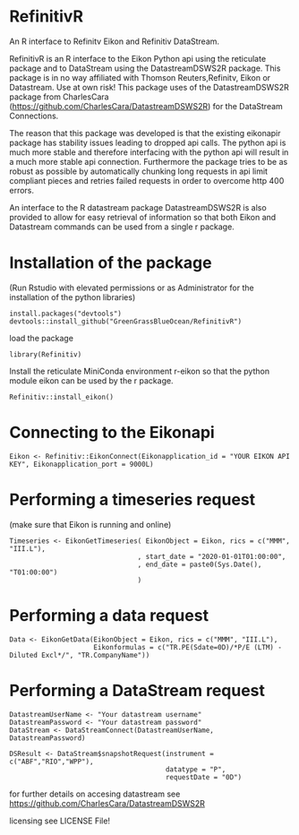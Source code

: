 # RefinitivR
An R interface to Refinitv Eikon and Refinitiv DataStream.

RefinitivR is an R interface to the Eikon Python api using the reticulate package and to DataStream using the DatastreamDSWS2R package. This package is in no way affiliated with Thomson Reuters,Refinitv, Eikon or Datastream. Use at own risk!
This package uses of the DatastreamDSWS2R package from CharlesCara (https://github.com/CharlesCara/DatastreamDSWS2R) for the DataStream Connections.

The reason that this package was developed is that the existing eikonapir package has stability issues leading to dropped api calls. The python api is much more stable and therefore interfacing with the python api will result in a much more stable api connection. Furthermore the package tries to be as robust as possible by automatically chunking long requests in api limit compliant pieces and retries failed requests in order to overcome http 400 errors.

An interface to the R datastream package DatastreamDSWS2R is also provided to allow for easy retrieval of information so that both Eikon and Datastream commands can be used from a single r package.

# Installation of the package
(Run Rstudio with elevated permissions or as Administrator for the installation of the python libraries)
```
install.packages("devtools")
devtools::install_github("GreenGrassBlueOcean/RefinitivR")
```
load the package
```
library(Refinitiv)
```
Install the reticulate MiniConda environment r-eikon so that the python module eikon can be used by the r package.
```
Refinitiv::install_eikon()
```

# Connecting to the Eikonapi
```
Eikon <- Refinitiv::EikonConnect(Eikonapplication_id = "YOUR EIKON API KEY", Eikonapplication_port = 9000L)
```

# Performing a timeseries request
(make sure that Eikon is running and online)
```
Timeseries <- EikonGetTimeseries( EikonObject = Eikon, rics = c("MMM", "III.L"),
                                , start_date = "2020-01-01T01:00:00",
                                , end_date = paste0(Sys.Date(), "T01:00:00")
                                )
```

# Performing a data request
```
Data <- EikonGetData(EikonObject = Eikon, rics = c("MMM", "III.L"),
                     Eikonformulas = c("TR.PE(Sdate=0D)/*P/E (LTM) - Diluted Excl*/", "TR.CompanyName"))
```

# Performing a DataStream request

```
DatastreamUserName <- "Your datastream username"
DatastreamPassword <- "Your datastream password"
DataStream <- DataStreamConnect(DatastreamUserName, DatastreamPassword)

DSResult <- DataStream$snapshotRequest(instrument = c("ABF","RIO","WPP"),
                                       datatype = "P",
                                       requestDate = "0D")

```
for further details on accesing datastream see https://github.com/CharlesCara/DatastreamDSWS2R

licensing see LICENSE File!

